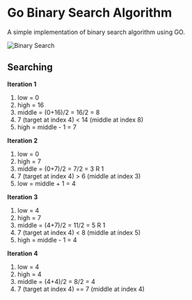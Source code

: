 # Go Binary Search Algorithm

A simple implementation of binary search algorithm using GO.

![Binary Search](https://upload.wikimedia.org/wikipedia/commons/thumb/8/83/Binary_Search_Depiction.svg/470px-Binary_Search_Depiction.svg.png)

## Searching

**Iteration 1**
1. low = 0
2. high = 16
3. middle = (0+16)/2 = 16/2 = 8
4. 7 (target at index 4) < 14 (middle at index 8)
5. high = middle - 1 = 7

**Iteration 2**
1. low = 0
2. high = 7
3. middle = (0+7)/2 = 7/2 = 3 R 1
4. 7 (target at index 4) > 6 (middle at index 3)
5. low = middle + 1 = 4

**Iteration 3**
1. low = 4
2. high = 7
3. middle = (4+7)/2 = 11/2 = 5 R 1
4. 7 (target at index 4) < 8 (middle at index 5)
5. high = middle - 1 = 4

**Iteration 4**
1. low = 4
2. high = 4
3. middle = (4+4)/2 = 8/2 = 4
4. 7 (target at index 4) == 7 (middle at index 4)

